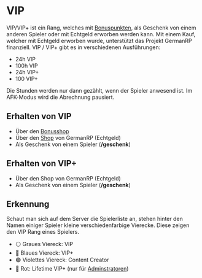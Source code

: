 # VIP 

VIP/VIP+ ist ein Rang, welches mit [Bonuspunkten](../../pages/allgemein/bonuspunkte.md), als Geschenk von einem anderen Spieler oder mit Echtgeld erworben werden kann. Mit einem Kauf, welcher mit Echtgeld erworben wurde, unterstützt das Projekt GermanRP finanziell. VIP / VIP+ gibt es in verschiedenen Ausführungen:

* 24h VIP
* 100h VIP
* 24h VIP+
* 100 VIP+

Die Stunden werden nur dann gezählt, wenn der Spieler anwesend ist. Im AFK-Modus wird die Abrechnung pausiert.

## Erhalten von VIP

- Über den [Bonusshop](../../pages/allgemein/bonuspunkte.md)
- Über den [Shop](https://germanrpofficial.tebex.io/category/vip-pakete) von GermanRP (Echtgeld)
- Als Geschenk von einem Spieler (**/geschenk**)

## Erhalten von VIP+
- Über den Shop von GermanRP (Echtgeld)
- Als Geschenk von einem Spieler (**/geschenk**)

## Erkennung 

Schaut man sich auf dem Server die Spielerliste an, stehen hinter den Namen einiger Spieler kleine verschiedenfarbige Vierecke. Diese zeigen den VIP Rang eines Spielers.

* ⚪ Graues Viereck: VIP
* 🔵 Blaues Viereck: VIP+
* 🟣 Violettes Viereck: Content Creator
* 🔴 Rot: Lifetime VIP+ (nur für [Adminstratoren](../../pages/other/serverteam.md))
